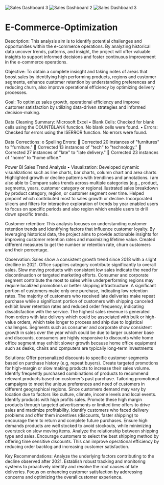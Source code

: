 ![Sales Dashboard 3](https://github.com/user-attachments/assets/001dfc19-f536-4a8a-af4f-439762eaf770)
![Sales Dashboard 2](https://github.com/user-attachments/assets/978eddc3-e332-4ee2-8d8e-8890d557382a)
![Sales Dashboard 3](https://github.com/user-attachments/assets/410431e5-1ff2-442d-bcca-5215dc97a6f2)

# E-Commerce-Optimization
Description: This analysis aim is to identify potential challenges and opportunities within the e-commerce operations. By analyzing historical data uncover trends, patterns, and insight, the project will offer valuable insights to support informed decisions and foster continuous improvement in the e-commerce operations.

Objective: To obtain a complete insisght and taking notes of areas that boost sales by identifying high performing products, regions and customer segments, enhance customer retention by understanding preferences and reducing churn, also improve operational efficiency by optimizing delivery processes.

Goal: To optimize sales growth, operational efficiency and improve customer satisfaction by utilizing data-driven strategies and informed decision-making.

Data Cleaning Summary: Microsoft Excel • Blank Cells: Checked for blank cells using the COUNTBLANK function. No blank cells were found. • Errors: Checked for errors using the ISERROR function. No errors were found.

Data Corrections: o Spelling Errors:  Corrected 20 instances of "furnitures" to "furniture."  Corrected 13 instances of "tech" to "technology."  Corrected 27 instances of "late" to "late delivery."  Corrected 23 instances of "home" to "home office."

Power BI Sales Trend Analysis • Visualization: Developed dynamic visualizations such as line charts, bar charts, column chart and area charts. Highlighted growth or decline patterns with trendlines and annotations. i am also able to Compare sales trends across multiple categories (e.g., product, segments, years, customer category or regions).llustrated sales breakdown by product category, region, or customer segment over time.                                                                                  Helped pinpoint which contributed most to sales growth or decline. Incorporated slicers and filters for interactive exploration of trends by year enabled users to focus on specific periods and also region which enable users to drill down specific trends.

Customer retention: This analysis focuses on understanding customer retention trends and identifying factors that influence customer loyalty. By leveraging historical data, the project aims to provide actionable insights for improving customer retention rates and maximizing lifetime value. Created different measures to get the number or retention rate, churn customers and their percentage.

Observation: Sales show a consistent growth trend since 2018 with a slight declline in 2021. Office supplies category contribute significantly to overall sales. Slow moving products with consistent low sales indicate the need for discontinuation or targeted marketing efforts. Consumer and corporate segment contribute the most to sales while underperforming regions may require localized promotions or better shipping infrastructure. A significant portion of customers make only one purchase, indicating low retention rates. The majority of customers who received late deliveries make repeat purchase while a significant portion of customers with shipping canceled exhibit lower retention rates and reduced order frequency, indicating dissatisfaction with the service. The highest sales revenue is generated from orders with late delivery which could be associated with bulk or high-value orders, which take longer to process and ship due to logistical challenges. Segments such as consumer and corporate show consistent growth in sales over the year  which could be due to larger customer base and discounts, consumers are highly responsive to discounts while home office segment may exhibit slower growth because home office equipment such as desks, chairs and cpmputers are typically long-term investments

Solutions: Offer personalized discounts to specific customer segments based on purchase history (e.g, repeat buyers). Create targeted promotions for high-margin or slow making products to increase their sales volume. Identify frequently purchased combinations of products to recommend relevant products based on customer’s past purchase. Tailoring promotional campaigns to meet the unique preferences and need of customers in different geographical regions. Since customers demand may vary by location due to factors like culture, climate, income levels and local events. Identify products with high profits sales. Promote these high margin products through targeted advertisements or limited time offers to drive sales and maximize profitability. Identify customers who faced delivery problems  and offer them incentives (discounts, faster shipping) to encourage them to return and complete future purchases. Ensure high demands  products are well stocked to avoid stockouts, while minimizing overstock on slow moving items. Analyze the relationship between shipping type and sales. Encourage customers to select the best shipping method by offering time sensitive discounts. This can improve operational efficiency by reducing order backlog and increasing customer satisfaction.

Key Recommendations: Analyze the underlying factors contributing to the decline observed after 2021. Establish robust tracking and monitoring systems to proactively identify and resolve the root causes of late deliveries. Focus on enhancing customer satisfaction by addressing concerns and optimizing the overall customer experience.
